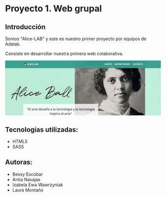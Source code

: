 # Proyecto 1. Web grupal

## Introducción

Somos "Alice-LAB" y este es nuestro primer proyecto por equipos de Adalab.

Consiste en desarrollar nuestra primera web colaborativa.

![Imagen de introducción](/public/images/aliceweb.jpg)


## Tecnologías utilizadas:

- HTML5
- SASS

## Autoras:

- Bessy Escobar
- Antía Navajas
- Izabela Ewa Wawrzyniak
- Laura Montaño